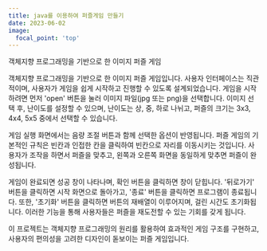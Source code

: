 ```yaml
---
title: java를 이용하여 퍼즐게임 만들기
date: 2023-06-02
image:
  focal_point: 'top'
---
```


객체지향 프로그래밍을 기반으로 한 이미지 퍼즐 게임
<!--more-->

 객체지향 프로그래밍을 기반으로 한 이미지 퍼즐 게임입니다. 사용자 인터페이스는 직관적이며, 사용자가 게임을 쉽게 시작하고 진행할 수 있도록 설계되었습니다. 게임을 시작하려면 먼저 'open' 버튼을 눌러 이미지 파일(jpg 또는 png)을 선택합니다. 이미지 선택 후, 난이도를 설정할 수 있으며, 난이도는 상, 중, 하로 나뉘고, 퍼즐의 크기는 3x3, 4x4, 5x5 중에서 선택할 수 있습니다.

게임 실행 화면에서는 음량 조절 버튼과 함께 선택한 옵션이 반영됩니다. 퍼즐 게임의 기본적인 규칙은 빈칸과 인접한 칸을 클릭하여 빈칸으로 자리를 이동시키는 것입니다. 사용자가 조작을 하면서 퍼즐을 맞추고, 왼쪽과 오른쪽 화면을 동일하게 맞추면 퍼즐이 완성됩니다.

게임이 완료되면 성공 창이 나타나며, 확인 버튼을 클릭하면 창이 닫힙니다. '뒤로가기' 버튼을 클릭하면 시작 화면으로 돌아가고, '종료' 버튼을 클릭하면 프로그램이 종료됩니다. 또한, '초기화' 버튼을 클릭하면 버튼의 재배열이 이루어지며, 걸린 시간도 초기화됩니다. 이러한 기능을 통해 사용자들은 퍼즐을 재도전할 수 있는 기회를 갖게 됩니다.

이 프로젝트는 객체지향 프로그래밍의 원리를 활용하여 효과적인 게임 구조를 구현하고, 사용자의 편의성을 고려한 디자인이 돋보이는 퍼즐 게임입니다.